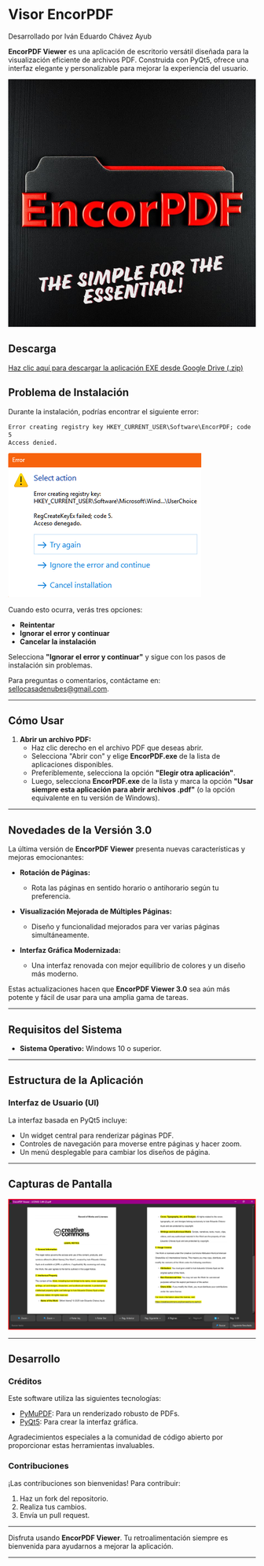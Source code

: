 # Visor EncorPDF

Desarrollado por Iván Eduardo Chávez Ayub

**EncorPDF Viewer** es una aplicación de escritorio versátil diseñada para la visualización eficiente de archivos PDF. Construida con PyQt5, ofrece una interfaz elegante y personalizable para mejorar la experiencia del usuario.

![Icono de EncorPDF](EncorPDF.PNG)

## Descarga

[Haz clic aquí para descargar la aplicación EXE desde Google Drive (.zip)](https://drive.google.com/file/d/1DqXS2DoZXKkYiaHDriXfmLxDR7KdycJ9/view?usp=sharing)

## Problema de Instalación

Durante la instalación, podrías encontrar el siguiente error:

```
Error creating registry key HKEY_CURRENT_USER\Software\EncorPDF; code 5
Access denied.
```

![Captura de Pantalla del Error](ErrorScreen.png)

Cuando esto ocurra, verás tres opciones:

- **Reintentar**
- **Ignorar el error y continuar**
- **Cancelar la instalación**

Selecciona **"Ignorar el error y continuar"** y sigue con los pasos de instalación sin problemas.

Para preguntas o comentarios, contáctame en: [sellocasadenubes@gmail.com](mailto:sellocasadenubes@gmail.com).

---

## Cómo Usar

1. **Abrir un archivo PDF:**
   - Haz clic derecho en el archivo PDF que deseas abrir.
   - Selecciona "Abrir con" y elige **EncorPDF.exe** de la lista de aplicaciones disponibles.
   - Preferiblemente, selecciona la opción **"Elegir otra aplicación"**.
   - Luego, selecciona **EncorPDF.exe** de la lista y marca la opción **"Usar siempre esta aplicación para abrir archivos .pdf"** (o la opción equivalente en tu versión de Windows).

---

## Novedades de la Versión 3.0

La última versión de **EncorPDF Viewer** presenta nuevas características y mejoras emocionantes:

- **Rotación de Páginas:**
  - Rota las páginas en sentido horario o antihorario según tu preferencia.

- **Visualización Mejorada de Múltiples Páginas:**
  - Diseño y funcionalidad mejorados para ver varias páginas simultáneamente.

- **Interfaz Gráfica Modernizada:**
  - Una interfaz renovada con mejor equilibrio de colores y un diseño más moderno.

Estas actualizaciones hacen que **EncorPDF Viewer 3.0** sea aún más potente y fácil de usar para una amplia gama de tareas.

---

## Requisitos del Sistema

- **Sistema Operativo:** Windows 10 o superior.

---

## Estructura de la Aplicación

### Interfaz de Usuario (UI)

La interfaz basada en PyQt5 incluye:

- Un widget central para renderizar páginas PDF.
- Controles de navegación para moverse entre páginas y hacer zoom.
- Un menú desplegable para cambiar los diseños de página.

---

## Capturas de Pantalla

![Captura de la Aplicación](Capture.png)

---

## Desarrollo

### Créditos

Este software utiliza las siguientes tecnologías:

- [PyMuPDF](https://pymupdf.readthedocs.io/en/latest/): Para un renderizado robusto de PDFs.
- [PyQt5](https://pypi.org/project/PyQt5/): Para crear la interfaz gráfica.

Agradecimientos especiales a la comunidad de código abierto por proporcionar estas herramientas invaluables.

### Contribuciones

¡Las contribuciones son bienvenidas! Para contribuir:

1. Haz un fork del repositorio.
2. Realiza tus cambios.
3. Envía un pull request.

---

Disfruta usando **EncorPDF Viewer**. Tu retroalimentación siempre es bienvenida para ayudarnos a mejorar la aplicación.

---
